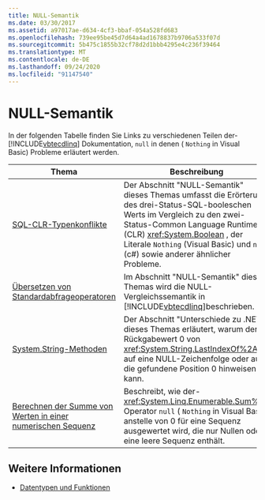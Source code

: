 ```yaml
---
title: NULL-Semantik
ms.date: 03/30/2017
ms.assetid: a97017ae-d634-4cf3-bbaf-054a528fd683
ms.openlocfilehash: 739ee95be45d7d64a4ad1678837b9706a533f07d
ms.sourcegitcommit: 5b475c1855b32cf78d2d1bbb4295e4c236f39464
ms.translationtype: MT
ms.contentlocale: de-DE
ms.lasthandoff: 09/24/2020
ms.locfileid: "91147540"
---
```

# <a name="null-semantics"></a>NULL-Semantik

In der folgenden Tabelle finden Sie Links zu verschiedenen Teilen der- [!INCLUDE[vbtecdlinq](../../../../../../includes/vbtecdlinq-md.md)] Dokumentation, `null` in denen ( `Nothing` in Visual Basic) Probleme erläutert werden.  
  
|Thema|Beschreibung|  
|-----------|-----------------|  
|[SQL-CLR-Typenkonflikte](sql-clr-type-mismatches.md)|Der Abschnitt "NULL-Semantik" dieses Themas umfasst die Erörterung des drei-Status-SQL-booleschen Werts im Vergleich zu den zwei-Status-Common Language Runtime (CLR) <xref:System.Boolean> , der Literale `Nothing` (Visual Basic) und `null` (c#) sowie anderer ähnlicher Probleme.|  
|[Übersetzen von Standardabfrageoperatoren](standard-query-operator-translation.md)|Im Abschnitt "NULL-Semantik" dieses Themas wird die NULL-Vergleichssemantik in [!INCLUDE[vbtecdlinq](../../../../../../includes/vbtecdlinq-md.md)]beschrieben.|  
|[System.String-Methoden](system-string-methods.md)|Der Abschnitt "Unterschiede zu .NET" dieses Themas erläutert, warum der Rückgabewert 0 von <xref:System.String.LastIndexOf%2A> auf eine NULL-Zeichenfolge oder auf die gefundene Position 0 hinweisen kann.|  
|[Berechnen der Summe von Werten in einer numerischen Sequenz](compute-the-sum-of-values-in-a-numeric-sequence.md)|Beschreibt, wie der- <xref:System.Linq.Enumerable.Sum%2A> Operator `null` ( `Nothing` in Visual Basic) anstelle von 0 für eine Sequenz ausgewertet wird, die nur Nullen oder eine leere Sequenz enthält.|  
  
## <a name="see-also"></a>Weitere Informationen

- [Datentypen und Funktionen](data-types-and-functions.md)
